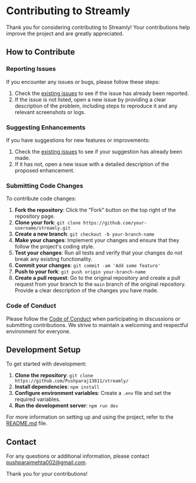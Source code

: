 # Contributing to Streamly

Thank you for considering contributing to Streamly! Your contributions help improve the project and are greatly appreciated.

## How to Contribute

### Reporting Issues
If you encounter any issues or bugs, please follow these steps:
1. Check the [existing issues](https://github.com/Pushparaj13811/streamly/issues) to see if the issue has already been reported.
2. If the issue is not listed, open a new issue by providing a clear description of the problem, including steps to reproduce it and any relevant screenshots or logs.

### Suggesting Enhancements
If you have suggestions for new features or improvements:
1. Check the [existing issues](https://github.com/Pushparaj13811/streamly/issues) to see if your suggestion has already been made.
2. If it has not, open a new issue with a detailed description of the proposed enhancement.

### Submitting Code Changes
To contribute code changes:
1. **Fork the repository**: Click the "Fork" button on the top right of the repository page.
2. **Clone your fork**: `git clone https://github.com/your-username/streamly.git`
3. **Create a new branch**: `git checkout -b your-branch-name`
4. **Make your changes**: Implement your changes and ensure that they follow the project's coding style.
5. **Test your changes**: Run all tests and verify that your changes do not break any existing functionality.
6. **Commit your changes**: `git commit -am 'Add some feature'`
7. **Push to your fork**: `git push origin your-branch-name`
8. **Create a pull request**: Go to the original repository and create a pull request from your branch to the `main` branch of the original repository. Provide a clear description of the changes you have made.

### Code of Conduct
Please follow the [Code of Conduct](./codeofconduct.md) when participating in discussions or submitting contributions. We strive to maintain a welcoming and respectful environment for everyone.

## Development Setup

To get started with development:
1. **Clone the repository**: `git clone https://github.com/Pushparaj13811/streamly/`
2. **Install dependencies**: `npm install`
3. **Configure environment variables**: Create a `.env` file and set the required variables.
4. **Run the development server**: `npm run dev`

For more information on setting up and using the project, refer to the [README.md](README.md) file.

## Contact

For any questions or additional information, please contact [pushparajmehta002@gmail.com](mailto:pushparajmehta002@gmail.com).

Thank you for your contributions!
